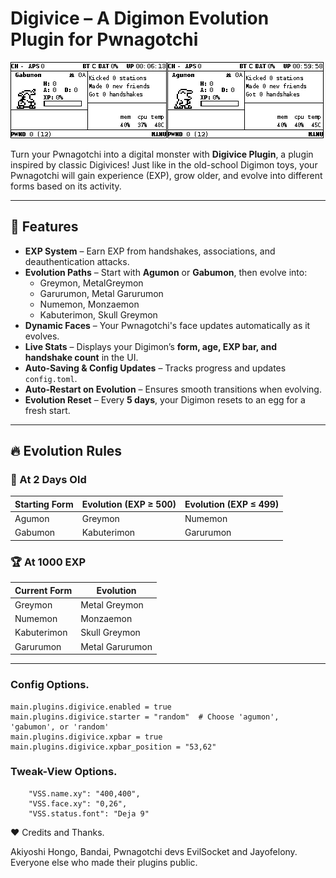 # Digivice – A Digimon Evolution Plugin for Pwnagotchi  

![Alt text](preview.png)

Turn your Pwnagotchi into a digital monster with **Digivice Plugin**, a plugin inspired by classic Digivices! Just like in the old-school Digimon toys, your Pwnagotchi will gain experience (EXP), grow older, and evolve into different forms based on its activity.  

---

## 🚀 Features  

- **EXP System** – Earn EXP from handshakes, associations, and deauthentication attacks.  
- **Evolution Paths** – Start with **Agumon** or **Gabumon**, then evolve into:  
  - Greymon, MetalGreymon  
  - Garurumon, Metal Garurumon  
  - Numemon, Monzaemon  
  - Kabuterimon, Skull Greymon  
- **Dynamic Faces** – Your Pwnagotchi's face updates automatically as it evolves.  
- **Live Stats** – Displays your Digimon’s **form, age, EXP bar, and handshake count** in the UI.  
- **Auto-Saving & Config Updates** – Tracks progress and updates `config.toml`.  
- **Auto-Restart on Evolution** – Ensures smooth transitions when evolving.  
- **Evolution Reset** – Every **5 days**, your Digimon resets to an egg for a fresh start.  

---

## 🔥 Evolution Rules  

### 📅 At 2 Days Old  
| Starting Form | Evolution (EXP ≥ 500) | Evolution (EXP ≤ 499) |
|--------------|--------------------|--------------------|
| Agumon      | Greymon            | Numemon            |
| Gabumon     | Kabuterimon        | Garurumon          |

### 🏆 At 1000 EXP  
| Current Form  | Evolution |
|--------------|-----------|
| Greymon     | Metal Greymon |
| Numemon     | Monzaemon |
| Kabuterimon | Skull Greymon |
| Garurumon   | Metal Garurumon |

---

### Config Options.

```
main.plugins.digivice.enabled = true
main.plugins.digivice.starter = "random"  # Choose 'agumon', 'gabumon', or 'random'
main.plugins.digivice.xpbar = true
main.plugins.digivice.xpbar_position = "53,62"
```

### Tweak-View Options. 

```
    "VSS.name.xy": "400,400",
    "VSS.face.xy": "0,26",
    "VSS.status.font": "Deja 9"
```




❤️ Credits and Thanks.

Akiyoshi Hongo, Bandai, Pwnagotchi devs EvilSocket and Jayofelony. Everyone else who made their plugins public. 
